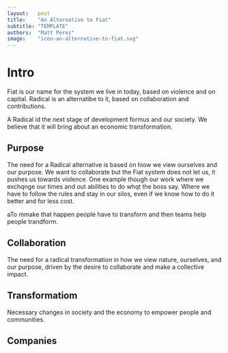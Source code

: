 ```yaml
---
layout:   post
title:    "An Alternative to Fiat"
subtitle: "TEMPLATE"
authors:  "Matt Perez"
image:    "icon-an-alternative-to-fiat.svg"
---
```


<div style='display:none; '>
 <p>Fiat is our name for the system we live in today, based on violence. Radical is an alternatibe to it.</p>
</div>

<h1>Intro</h1> 
 <p>Fiat is our name for the system we live in today, based on violence and on capital. Radical is an alternatibe to it, based on collaboration and contributions.</p>
 <p>A Radical id the next stage of development formus and our society. We believe that it will bring about an economic transformation.</p>

 <h2>Purpose</h2>
  <p>The need for a Radical alternative is based on hiow we view ourselves and our purpose. We want to collaborate but the Fiat system does not let us, it pushes us towards violence. One example though our work where we exchqnge our times and out abilities to do whqt the boss say. Where we have to follow the rules and stay in our silos, even if we know how to do it better and for less cost.</p>
  <p>aTo mmake that happen people have to transform and then teams help people trandform.</p>

 <h2>Collaboration</h2>
  <p>The need for a radical transformation in how we view nature, ourselves, and our purpose, driven by the desire to collaborate and make a collective impact.</p>

 <h2>Transformatiom</h2>
  <p>Necessary changes in society and the economy to empower people and communities.</p>

 <h2>Companies</h2>
